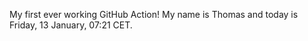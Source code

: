 My first ever working GitHub Action!
My name is Thomas and today is Friday, 13 January, 07:21 CET. 
